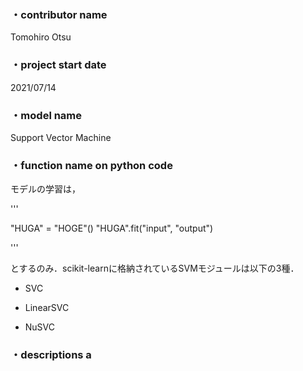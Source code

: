 ### ・contributor name
Tomohiro Otsu
### ・project start date 
2021/07/14
### ・model name
Support Vector Machine
### ・function name on python code
モデルの学習は，

'''

"HUGA" = "HOGE"()
"HUGA".fit("input", "output")

'''

とするのみ．scikit-learnに格納されているSVMモジュールは以下の3種．
- SVC

- LinearSVC

- NuSVC
### ・descriptions a